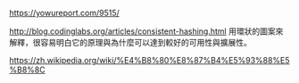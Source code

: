 https://yowureport.com/9515/

http://blog.codinglabs.org/articles/consistent-hashing.html
用環狀的圖案來解釋，很容易明白它的原理與為什麼可以達到較好的可用性與擴展性。

https://zh.wikipedia.org/wiki/%E4%B8%80%E8%87%B4%E5%93%88%E5%B8%8C
